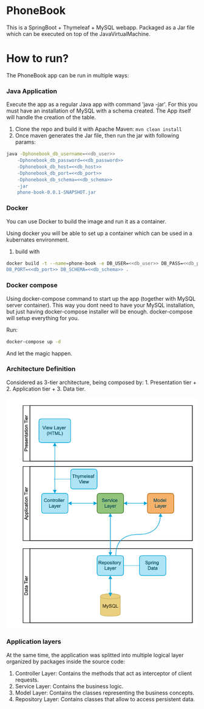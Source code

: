 # PhoneBook #

This is a SpringBoot + Thymeleaf + MySQL webapp.  Packaged as a Jar file which can be executed on top of the JavaVirtualMachine.

# How to run? #

The PhoneBook app can be run in multiple ways:

### Java Application ###

Execute the app as a regular Java app with command 'java -jar'.  For this you must have an installation of MySQL with a
schema created.  The App itself will handle the creation of the table.

1. Clone the repo and build it with Apache Maven: ``` mvn clean install ```
2. Once maven generates the Jar file, then run the jar with following params:
```sh
java -Dphonebook_db_username=<<db_user>>
    -Dphonebook_db_password=<<db_password>>
    -Dphonebook_db_host=<<db_host>>
    -Dphonebook_db_port=<<db_port>>
    -Dphonebook_db_schema=<<db_schema>>
    -jar
    phone-book-0.0.1-SNAPSHOT.jar
```

### Docker ###

You can use Docker to build the image and run it as a container.

Using docker you will be able to set up a container which can be used in a kubernates environment.

1. build with
```sh
docker build -t --name=phone-book -e DB_USER=<<db_user>> DB_PASS=<<db_password>> DB_HOST=<<db_host>> 
DB_PORT=<<db_port>> DB_SCHEMA=<<db_schema>> .
```


### Docker compose ###

Using docker-compose command to start up the app (together with MySQL server container).  This way you dont need to have
your MySQL installation, but just having docker-compose installer will be enough.  docker-compose will setup everything for you.

Run:
```sh
docker-compose up -d
```

And let the magic happen.


### Architecture Definition ###

Considered as 3-tier architecture, being composed by: 1. Presentation tier + 2. Application tier + 3. Data tier.

![Architecture](./diagram/architecture.png)


### Application layers ###

At the same time, the application was splitted into multiple logical layer organized by packages inside the source
code: 

1. Controller Layer: Contains the methods that act as interceptor of client requests.
2. Service Layer: Contains the business logic.
3. Model Layer: Contains the classes representing the business concepts.
4. Repository Layer: Contains classes that allow to access persistent data.






